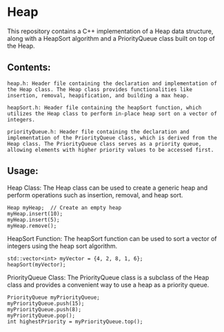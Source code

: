 # Heap

This repository contains a C++ implementation of a Heap data structure, along with a HeapSort algorithm and a PriorityQueue class built on top of the Heap.

## Contents:

    heap.h: Header file containing the declaration and implementation of the Heap class. The Heap class provides functionalities like insertion, removal, heapification, and building a max heap.

    heapSort.h: Header file containing the heapSort function, which utilizes the Heap class to perform in-place heap sort on a vector of integers.

    priorityQueue.h: Header file containing the declaration and implementation of the PriorityQueue class, which is derived from the Heap class. The PriorityQueue class serves as a priority queue, allowing elements with higher priority values to be accessed first.

## Usage:

 Heap Class: The Heap class can be used to create a generic heap and perform operations such as insertion, removal, and heap sort.

    

    Heap myHeap;  // Create an empty heap
    myHeap.insert(10);
    myHeap.insert(5);
    myHeap.remove();

HeapSort Function: The heapSort function can be used to sort a vector of integers using the heap sort algorithm.



    std::vector<int> myVector = {4, 2, 8, 1, 6};
    heapSort(myVector);

PriorityQueue Class: The PriorityQueue class is a subclass of the Heap class and provides a convenient way to use a heap as a priority queue.


    
    PriorityQueue myPriorityQueue;
    myPriorityQueue.push(15);
    myPriorityQueue.push(8);
    myPriorityQueue.pop();
    int highestPriority = myPriorityQueue.top();
